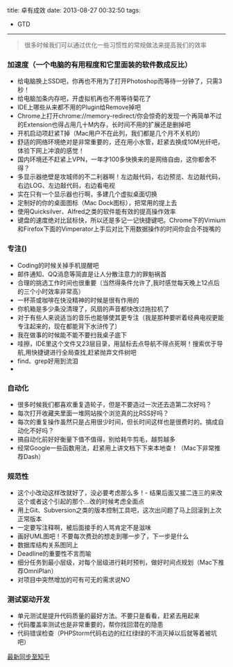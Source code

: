 title: 卓有成效
date: 2013-08-27 00:32:50
tags:
- GTD
---
> 很多时候我们可以通过优化一些习惯性的常规做法来提高我们的效率

<!-- more -->
### 加速度（一个电脑的有用程度和它里面装的软件数成反比）
* 给电脑换上SSD吧，你再也不用为了打开Photoshop而等待一分钟了，只需3秒！
* 给电脑加条内存吧，开虚拟机再也不用等待菊花了
* IDE上哪些从来都不用的Plugin给Remove掉吧
* Chrome上打开chrome://memory-redirect/你会惊奇的发现一个再简单不过的Extension也得占用几十M内存，长时间不用的扩展还是删掉吧
* 开机启动项赶紧T掉（Mac用户不在此列，我们都是几个月不关机的）
* 舒适的网络环境绝对是非常重要的，还在用小水管，赶紧去换成10M光纤吧，体验下网上冲浪的感觉！
* 国内环境还不赶紧上VPN，一年才100多快换来的是网络自由，这你都舍不得？
* 多显示器绝壁是攻城师的不二利器啊！左边敲代码，右边预览、左边敲代码，右边LOG、左边敲代码，右边看电视
* 实在只有一个显示器也行啊，多建几个虚拟桌面切换
* 定制好的你的桌面图标（Mac Dock图标），把常用的提上去
* 使用Quicksilver、Alfred之类的软件能有效的提高操作效率
* 键盘的速度绝对比鼠标快，所以还是多记一记快捷键吧。Chrome下的Vimium和Firefox下面的Vimperator上手后对比下用数据操作的时间你会合不拢嘴的

### 专注()
* Coding的时候关掉手机提醒吧
* 邮件通知、QQ消息等简直是让人分散注意力的罪魁祸首
* 合理的挑选工作时间也很重要（当然得条件允许了,我时感觉每天晚上12点后的三个小时效率非常高）
* 一杯茶或咖啡在快没精神的时候是很有作用的
* 你机箱是多少条没清理了，风扇的声音都快改过拖拉机了
* 对于有些人来说适当的音乐也能够使其更专注（我是那种要听着经典电视更能专注起来的，现在都能背下水浒传了）
* 我在做事的时候能不能不要扫我桌子底下
* 哇擦，IDE里这个文件又23层目录，用鼠标去点导航不得点死啊！搜索优于导航,用快捷键进行全局查找,赶紧抛弃文件树吧
* find、grep好用到流泪
* 

### 自动化
* 很多时候我们都喜欢重复造轮子，但是不要造过一次还去造第二次好吗？
* 每次打开收藏夹里面一堆网站挨个浏览真的比RSS好吗？
* 每次的重复操作虽然只是占用很少时间，但长时间这样也是很费时的。搞成自动化不好吗？
* 搞自动化前好好衡量下值不值得，别给耗牛剪毛，越剪越多
* 经常Google一些函数用法，赶紧用上讲文档下下来本地查！（Mac下非常推荐Dash）

### 规范性
* 这个小改动这样改就好了，没必要考虑那么多！- 结果后面又接二连三的来改这个或者这个引起的那个...改的时候考虑全面点
* 用上Git、Subversion之类的版本控制工具吧，这次出问题了马上回滚到上次正常版本
* 一定要写注释啊，被后面接手的人骂肯定不是滋味
* 画好UML图吧！不要每次费劲的想走到哪一步了，下一步是什么
* 数据库结构关系图同上
* Deadline的重要性不言而喻
* 细分任务到最小层级，对每个层级进行耗时预判，做好时间点规划（Mac下推荐OmniPlan）
* 对项目中突然增加的可有可无的需求说NO

### 测试驱动开发
* 单元测试是提升代码质量的最好方法。不要只是看看，赶紧去用起来
* 代码覆盖率测试也是非常重要的，帮你找回潜在的隐患
* 代码错误检查（PHPStorm代码右边的红红绿绿的不消灭掉以后就等着被坑吧）

[最新同步至知乎](http://www.zhihu.com/question/23165812/answer/31203694?group_id=535786019522351104)
